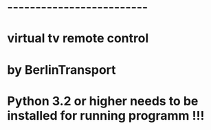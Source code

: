 # -------------------------
# virtual tv remote control
# by BerlinTransport
#
# Python 3.2 or higher needs to be installed for running programm !!!
